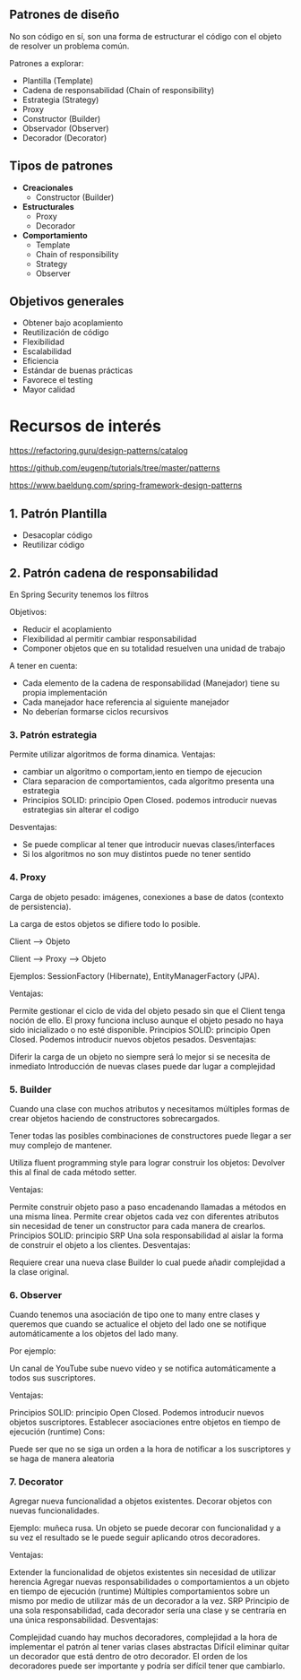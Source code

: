 
## Patrones de diseño

No son código en sí, son una forma de estructurar el código con el objeto de resolver un 
problema común.

Patrones a explorar: 

* Plantilla (Template)
* Cadena de responsabilidad (Chain of responsibility)
* Estrategia (Strategy)
* Proxy
* Constructor (Builder)
* Observador (Observer)
* Decorador (Decorator)

## Tipos de patrones 

* **Creacionales**
  * Constructor (Builder)
* **Estructurales**
  * Proxy
  * Decorador
* **Comportamiento**
  * Template
  * Chain of responsibility
  * Strategy
  * Observer

## Objetivos generales

* Obtener bajo acoplamiento 
* Reutilización de código
* Flexibilidad
* Escalabilidad
* Eficiencia
* Estándar de buenas prácticas
* Favorece el testing
* Mayor calidad

# Recursos de interés 

https://refactoring.guru/design-patterns/catalog

https://github.com/eugenp/tutorials/tree/master/patterns

https://www.baeldung.com/spring-framework-design-patterns

## 1. Patrón Plantilla 

* Desacoplar código 
* Reutilizar código

## 2. Patrón cadena de responsabilidad 

En Spring Security tenemos los filtros 

Objetivos:
* Reducir el acoplamiento
* Flexibilidad al permitir cambiar responsabilidad
* Componer objetos que en su totalidad resuelven una unidad de trabajo

A tener en cuenta: 

* Cada elemento de la cadena de responsabilidad (Manejador) tiene su propia implementación
* Cada manejador hace referencia al siguiente manejador
* No deberían formarse ciclos recursivos 

### 3. Patrón estrategia 
Permite utilizar algoritmos de forma dinamica.
Ventajas:

* cambiar un algoritmo o comportam,iento en tiempo de ejecucion
* Clara separacion de comportamientos, cada algoritmo presenta una estrategia 
* Principios SOLID: principio Open Closed. podemos introducir nuevas estrategias sin alterar el codigo

Desventajas:
* Se puede complicar al tener que introducir nuevas clases/interfaces
* Si los algoritmos no son muy distintos puede no tener sentido

### 4. Proxy
   Carga de objeto pesado: imágenes, conexiones a base de datos (contexto de persistencia).

La carga de estos objetos se difiere todo lo posible.

Client --> Objeto

Client --> Proxy --> Objeto

Ejemplos: SessionFactory (Hibernate), EntityManagerFactory (JPA).

Ventajas:

Permite gestionar el ciclo de vida del objeto pesado sin que el Client tenga noción de ello.
El proxy funciona incluso aunque el objeto pesado no haya sido inicializado o no esté disponible.
Principios SOLID: principio Open Closed. Podemos introducir nuevos objetos pesados.
Desventajas:

Diferir la carga de un objeto no siempre será lo mejor si se necesita de inmediato
Introducción de nuevas clases puede dar lugar a complejidad
### 5. Builder
   Cuando una clase con muchos atributos y necesitamos múltiples formas de crear objetos haciendo de constructores sobrecargados.

Tener todas las posibles combinaciones de constructores puede llegar a ser muy complejo de mantener.

Utiliza fluent programming style para lograr construir los objetos: Devolver this al final de cada método setter.

Ventajas:

Permite construir objeto paso a paso encadenando llamadas a métodos en una misma línea.
Permite crear objetos cada vez con diferentes atributos sin necesidad de tener un constructor para cada manera de crearlos.
Principios SOLID: principio SRP Una sola responsabilidad al aislar la forma de construir el objeto a los clientes.
Desventajas:

Requiere crear una nueva clase Builder lo cual puede añadir complejidad a la clase original. 
### 6. Observer
   Cuando tenemos una asociación de tipo one to many entre clases y queremos que cuando se actualice el objeto del lado one se notifique automáticamente a los objetos del lado many.

Por ejemplo:

Un canal de YouTube sube nuevo vídeo y se notifica automáticamente a todos sus suscriptores.

Ventajas:

Principios SOLID: principio Open Closed. Podemos introducir nuevos objetos suscriptores.
Establecer asociaciones entre objetos en tiempo de ejecución (runtime)
Cons:

Puede ser que no se siga un orden a la hora de notificar a los suscriptores y se haga de manera aleatoria 
### 7. Decorator
   Agregar nueva funcionalidad a objetos existentes. Decorar objetos con nuevas funcionalidades.

Ejemplo: muñeca rusa. Un objeto se puede decorar con funcionalidad y a su vez el resultado se le puede seguir aplicando otros decoradores.

Ventajas:

Extender la funcionalidad de objetos existentes sin necesidad de utilizar herencia
Agregar nuevas responsabilidades o comportamientos a un objeto en tiempo de ejecución (runtime)
Múltiples comportamientos sobre un mismo por medio de utilizar más de un decorador a la vez.
SRP Principio de una sola responsabilidad, cada decorador sería una clase y se centraría en una única responsabilidad.
Desventajas:

Complejidad cuando hay muchos decoradores, complejidad a la hora de implementar el patrón al tener varias clases abstractas
Difícil eliminar quitar un decorador que está dentro de otro decorador.
El orden de los decoradores puede ser importante y podría ser difícil tener que cambiarlo.